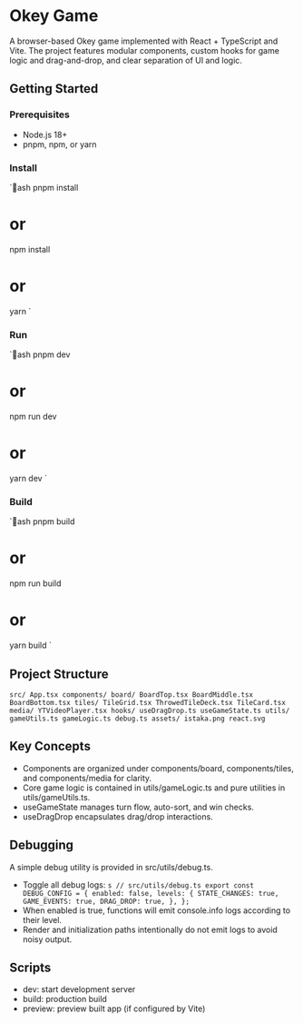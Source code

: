 # Okey Game

A browser-based Okey game implemented with React + TypeScript and Vite. The project features modular components, custom hooks for game logic and drag-and-drop, and clear separation of UI and logic.

## Getting Started

### Prerequisites

- Node.js 18+
- pnpm, npm, or yarn

### Install

`ash
pnpm install

# or

npm install

# or

yarn
`

### Run

`ash
pnpm dev

# or

npm run dev

# or

yarn dev
`

### Build

`ash
pnpm build

# or

npm run build

# or

yarn build
`

## Project Structure

`src/
  App.tsx
  components/
    board/
      BoardTop.tsx
      BoardMiddle.tsx
      BoardBottom.tsx
    tiles/
      TileGrid.tsx
      ThrowedTileDeck.tsx
      TileCard.tsx
    media/
      YTVideoPlayer.tsx
  hooks/
    useDragDrop.ts
    useGameState.ts
  utils/
    gameUtils.ts
    gameLogic.ts
    debug.ts
  assets/
    istaka.png
    react.svg`

## Key Concepts

- Components are organized under components/board, components/tiles, and components/media for clarity.
- Core game logic is contained in utils/gameLogic.ts and pure utilities in utils/gameUtils.ts.
- useGameState manages turn flow, auto-sort, and win checks.
- useDragDrop encapsulates drag/drop interactions.

## Debugging

A simple debug utility is provided in src/utils/debug.ts.

- Toggle all debug logs:
  `	s
// src/utils/debug.ts
export const DEBUG_CONFIG = {
  enabled: false,
  levels: {
    STATE_CHANGES: true,
    GAME_EVENTS: true,
    DRAG_DROP: true,
  },
};
`
- When enabled is true, functions will emit console.info logs according to their level.
- Render and initialization paths intentionally do not emit logs to avoid noisy output.

## Scripts

- dev: start development server
- build: production build
- preview: preview built app (if configured by Vite)
